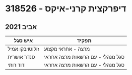 # 318526 - דיפרקצית קרני-איקס

## אביב 2021

| איש סגל | תפקיד |
| ---- | ---- |
| זולוטויבקו אמיל | מרצה - אחראי מקצוע |
| סנדר אושרית | סגל מנהלי - עם הרשאות מרצה אחראי |
| דוד רותי | סגל מנהלי - עם הרשאות מרצה אחראי |

